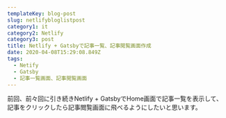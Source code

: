 ```yaml
---
templateKey: blog-post
slug: netlifybloglistpost
category1: it
category2: Netlify
category3: post
title: Netlify + Gatsbyで記事一覧、記事閲覧画面作成
date: 2020-04-08T15:29:08.849Z
tags:
  - Netify
  - Gatsby
  - 記事一覧画面、記事閲覧画面
---
```

前回、前々回に引き続きNetlify + GatsbyでHome画面で記事一覧を表示して、記事をクリックしたら記事閲覧画面に飛べるようにしたいと思います。